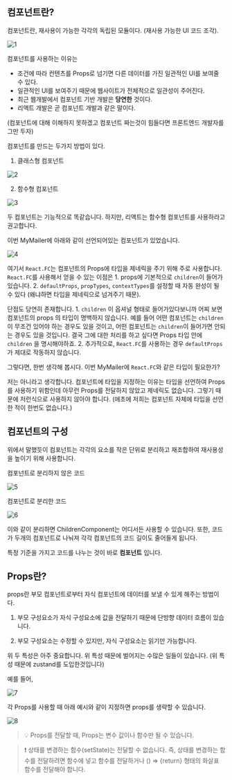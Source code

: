 [](https://jay-h-blog.vercel.app/posts/ReactJs/component-and-prop)

## 컴포넌트란?

컴포넌트란, 재사용이 가능한 각각의 독립된 모듈이다. (재사용 가능한 UI 코드 조각).

![1](https://github.com/user-attachments/assets/b19e4d6e-92d2-444b-8605-95057678ddac)

컴포넌트를 사용하는 이유는

- 조건에 따라 컨텐츠를 Props로 넘기면 다른 데이터를 가진 일관적인 UI를 보여줄 수 있다.
- 일관적인 UI를 보여주기 때문에 웹사이트가 전체적으로 일관성이 주어진다.
- 최근 웹개발에서 컴포넌트 기반 개발은 **당연한** 것이다.
- 리액트 개발은 곧 컴포넌트 개발과 같은 말이다.

(컴포넌트에 대해 이해하지 못하겠고 컴포넌트 짜는것이 힘들다면 프론트엔드 개발자를 그만 두자)

컴포넌트를 만드는 두가지 방법이 있다.

1. 클래스형 컴포넌트

![2](https://github.com/user-attachments/assets/218ca4c9-5104-498c-994a-8475e69b78f7)

2. 함수형 컴포넌트

![3](https://github.com/user-attachments/assets/67fd1bf6-06b1-4177-b00d-1ed6c56c52cb)

두 컴포넌트는 기능적으로 똑같습니다. 하지만, 리액트는 함수형 컴포넌트를 사용하라고 권고합니다.

이번 MyMailer에 아래와 같이 선언되어있는 컴포넌트가 있었습니다.

![4](https://github.com/user-attachments/assets/75f7f4b4-3052-4c85-9da2-b0d9fb339709)

여기서 `React.FC`는 컴포넌트의 Props에 타입을 제네릭을 주기 위해 주로 사용합니다. `React.FC`를 사용해서 얻을 수 있는 이점은 1. props에 기본적으로 `children`이 들어가 있습니다. 2. `defaultProps`, `propTypes`, `contextTypes`를 설정할 때 자동 완성이 될 수 있다 (왜냐하면 타입을 제네릭으로 넘겨주기 때문).

단점도 당연히 존재합니다. 1. `children` 이 옵셔널 형태로 들어가있다보니까 어찌 보면 컴포넌트의 props 의 타입이 명백하지 않습니다. 예를 들어 어떤 컴포넌트는 `children`이 무조건 있어야 하는 경우도 있을 것이고, 어떤 컴포넌트는 `children`이 들어가면 안되는 경우도 있을 것입니다. 결국 그에 대한 처리를 하고 싶다면 Props 타입 안에 `children` 을 명시해야하죠. 2. 추가적으로, `React.FC`를 사용하는 경우 `defaultProps` 가 제대로 작동하지 않습니다.

그렇다면, 한번 생각해 봅시다. 이번 MyMailer에 `React.FC`와 같은 타입이 필요한가?

저는 아니라고 생각합니다. 컴포넌트에 타입을 지정하는 이유는 <Generic> 타입을 선언하여 Props를 사용하기 위함인데 아무런 Props를 전달하지 않았고 제네릭도 없습니다. 그렇기 때문에 저런식으로 사용하지 않아야 합니다. (애초에 저희는 컴포넌트 자체에 타입을 선언한 적이 한번도 없습니다.)

## 컴포넌트의 구성

위에서 말했듯이 컴포넌트는 각각의 요소를 작은 단위로 분리하고 재조합하여 재사용성을 높이기 위해 사용합니다.

컴포넌트로 분리하지 않은 코드

![5](https://github.com/user-attachments/assets/6f116af6-50b3-4d92-8c8b-ea47eba8534f)

컴포넌트로 분리한 코드

![6](https://github.com/user-attachments/assets/46286018-3d89-4d74-9933-62b77318673a)

이와 같이 분리하면 ChildrenComponent는 어디서든 사용할 수 있습니다. 또한, 코드가 두개의 컴포넌트로 나눠져 각각 컴포넌트의 코드 길이도 줄어들게 됩니다.

특정 기준을 가지고 코드를 나누는 것이 바로 **컴포넌트** 입니다.

## Props란?

props란 부모 컴포넌트로부터 자식 컴포넌트에 데이터를 보낼 수 있게 해주는 방법이다.

1. 부모 구성요소가 자식 구성요소에 값을 전달하기 때문에 단방향 데이터 흐름이 있습니다.

2. 부모 구성요소는 수정할 수 있지만, 자식 구성요소는 읽기만 가능합니다.

위 두 특성은 아주 중요합니다. 위 특성 때문에 벌어지는 수많은 일들이 있습니다. (위 특성 때문에 zustand를 도입한것입니다)

예를 들어,

![7](https://github.com/user-attachments/assets/3392bee3-686d-4bf7-a14b-cba90b15f3f8)

각 Props를 사용할 때 아래 예시와 같이 지정하면 props를 생략할 수 있습니다.

![8](https://github.com/user-attachments/assets/55f2be19-cb8c-464e-a8f1-751494ef0215)

> 💡 Props를 전달할 때, Props는 변수 값이나 함수만 될 수 있습니다.

> ❗️ 상태를 변경하는 함수(setState)는 전달할 수 없습니다. 즉, 상태를 변경하는 함수를 전달하려면 함수에 넣고 함수를 전달하거나 () ⇒ {return} 형태의 화살표 함수를 전달해야 합니다.

